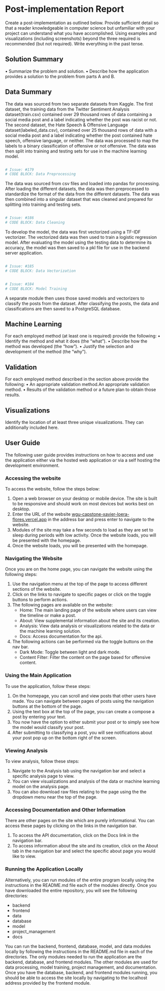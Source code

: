 # Post-implementation Report

Create a post-implementation as outlined below. Provide sufficient detail so that a reader knowledgeable
in computer science but unfamiliar with your project can understand what you have accomplished. Using
examples and visualizations (including screenshots) beyond the three required is recommended (but not
required). Write everything in the past tense.

## Solution Summary

• Summarize the problem and solution.
• Describe how the application provides a solution to the problem from parts A and B.

## Data Summary

The data was sourced from two separate datasets from Kaggle. The first dataset, the training data from the Twitter Sentiment Analysis dataset(train.csv) contained over 29 thousand rows of data containing a social media post and a label indicating whether the post was racist or not. The second dataset, the Hate Speech & Offensive Language dataset(labeled_data.csv), contained over 25 thousand rows of data with a social media post and a label indicating whether the post contained hate speech, offensive language, or neither. The data was processed to map the labels to a binary classification of offensive or not offensive. The data was then split into training and testing sets for use in the machine learning model.

```python

# Issue: #179
# CODE BLOCK: Data Preprocessing

```

The data was sourced from csv files and loaded into pandas for processing. After loading the different datasets, the data was then preprocessed to standardize the format of the data from the different datasets. The data was then combined into a singular dataset that was cleaned and prepared for splitting into training and testing sets. 

```python

# Issue: #186
# CODE BLOCK: Data Cleaning

```

To develop the model, the data was first vectorized using a TF-IDF vectorizer. The vectorized data was then used to train a logistic regression model. After evaluating the model using the testing data to determine its accuracy, the model was then saved to a pkl file for use in the backend server application.

```python

# Issue: #185
# CODE BLOCK: Data Vectorization

```

```python

# Issue: #184
# CODE BLOCK: Model Training

```
A separate module then uses those saved models and vectorizers to classify the posts from the dataset. After classifying the posts, the data and classifications are then saved to a PostgreSQL database.

## Machine Learning

For each employed method (at least one is required) provide the following:
• Identify the method and what it does (the “what”).
• Describe how the method was developed (the “how”).
• Justify the selection and development of the method (the “why”).

## Validation

For each employed method described in the section above provide the following:
• An appropriate validation method.An appropriate validation method.
• Results of the validation method or a future plan to obtain those results.

## Visualizations

Identify the location of at least three unique visualizations. They can additionally included here.

## User Guide

The following user guide provides instructions on how to access and use the application either via the hosted web application or via a self hosting the development environment.

### Accessing the website
To access the website, follow the steps below:

1. Open a web browser on your desktop or mobile device. The site is built to be responsive and should work on most devices but works best on desktop.
2. Enter the URL of the website [wgu-capstone-xavier-loera-flores.vercel.app](wgu-capstone-xavier-loera-flores.vercel.app) in the address bar and press enter to navigate to the website.
3. Modules of the site may take a few seconds to load as they are set to sleep during periods with low activity. Once the website loads, you will be presented with the homepage.
4. Once the website loads, you will be presented with the homepage.


### Navigating the Website

Once you are on the home page, you can navigate the website using the following steps:

1. Use the navigation menu at the top of the page to access different sections of the website.
2. Click on the links to navigate to specific pages or click on the toggle buttons to perform actions.
3. The following pages are available on the website:
    - Home: The main landing page of the website where users can view the timeline or make a post.
    - About: View supplemental information about the site and its creation.   
    - Analysis: View data analysis or visualizations related to the data or the machine learning solution.
    - Docs: Access documentation for the api.
4. The following actions can be performed via the toggle buttons on the nav bar. 
    - Dark Mode: Toggle between light and dark mode.
    - Content Filter: Filter the content on the page based for offensive content.

### Using the Main Application

To use the application, follow these steps:

1. On the homepage, you can scroll and view posts that other users have made. You can navigate between pages of posts using the navigation buttons at the bottom of the page.
2. Using the text box at the top of the page, you can create a compose a post by entering your text.  
3. You now have the option to either submit your post or to simply see how the model would classify your post.
4. After submitting to classifying a post, you will see notifications about your post pop up on the bottom right of the screen.

### Viewing Analysis

To view analysis, follow these steps:

1. Navigate to the Analysis tab using the navigation bar and select a specific analysis page to view.
2. You can view visualizations and analysis of the data or machine learning model on the analysis page.
3. You can also download raw files relating to the page using the the dropdown menu near the top of the page.

### Accessing Documentation and Other Information

There are other pages on the site which are purely informational. You can access these pages by clicking on the links in the navigation bar.
1. To access the API documentation, click on the Docs link in the navigation bar.
2. To access information about the site and its creation, click on the About tab in the navigation bar and select the specific about page you would like to view.

### Running the Application Locally
Alternatively, you can run modules of the entire program locally using the instructions in the README.md file each of the modules directly.
Once you have downloaded the entire repository, you will see the following directories:
- backend
- frontend
- data
- database
- model
- project_management
- docs

You can run the backend, frontend, database, model, and data modules locally by following the instructions in the README.md file in each of the directories. The only modules needed to run the application are the backend, database, and frontend modules. The other modules are used for data processing, model training, project management, and documentation. Once you have the database, backend, and frontend modules running, you should be able to access the site locally by navigating to the localhost address provided by the frontend module.
